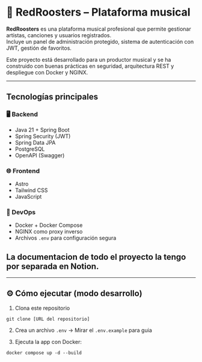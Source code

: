 # 🎵 RedRoosters – Plataforma musical

**RedRoosters** es una plataforma musical profesional que permite gestionar artistas, canciones y usuarios registrados.  
Incluye un panel de administración protegido, sistema de autenticación con JWT, gestión de favoritos.

Este proyecto está desarrollado para un productor musical y se ha construido con buenas prácticas en seguridad, arquitectura REST y despliegue con Docker y NGINX.

---

## Tecnologías principales

### 🖥️ Backend
- Java 21 + Spring Boot
- Spring Security (JWT)
- Spring Data JPA
- PostgreSQL
- OpenAPI (Swagger)

### 🌐 Frontend
- Astro
- Tailwind CSS
- JavaScript

### 🧰 DevOps
- Docker + Docker Compose
- NGINX como proxy inverso
- Archivos `.env` para configuración segura

## La documentacion de todo el proyecto la tengo por separada en Notion.

---

## ⚙️ Cómo ejecutar (modo desarrollo)

1. Clona este repositorio
```
git clone [URL del repositorio]
```
2. Crea un archivo `.env` -> Mirar el `.env.example` para guia


3. Ejecuta la app con Docker:
```
docker compose up -d --build 
```



